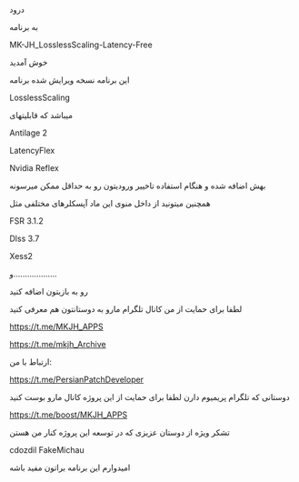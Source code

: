 درود

به برنامه

MK-JH_LosslessScaling-Latency-Free

خوش آمدید

این برنامه نسخه ویرایش شده برنامه

LosslessScaling

میباشد که قابلیتهای 

Antilage 2

LatencyFlex

Nvidia Reflex

بهش اضافه شده و هنگام استفاده تاخییر ورودیتون رو به حداقل ممکن میرسونه

همچنین میتونید از داخل منوی این ماد آپسکلرهای مختلفی مثل 

FSR 3.1.2

Dlss 3.7

Xess2

و...................

رو به بازیتون اضافه کنید 

لطفا برای حمایت از من کانال تلگرام مارو به دوستانتون هم معرفی کنید

https://t.me/MKJH_APPS

https://t.me/mkjh_Archive

ارتباط با من:


https://t.me/PersianPatchDeveloper

دوستانی که تلگرام پریمیوم دارن لطفا برای حمایت از این پروژه کانال مارو بوست کنید

https://t.me/boost/MKJH_APPS

تشکر ویژه از دوستان عزیزی که در توسعه این پروژه کنار من هستن

cdozdil
FakeMichau

امیدوارم این برنامه براتون مفید باشه
